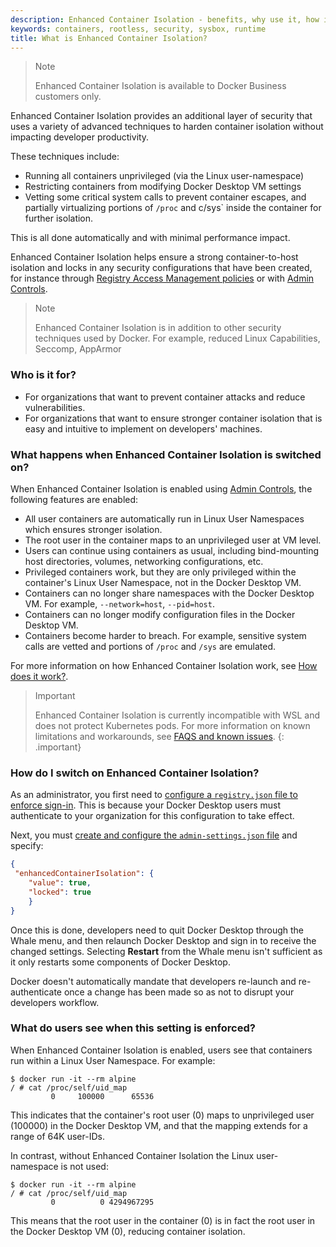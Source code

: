 ```yaml
---
description: Enhanced Container Isolation - benefits, why use it, how it differs to Docker rootless, who it is for
keywords: containers, rootless, security, sysbox, runtime
title: What is Enhanced Container Isolation?
---
```


>Note
>
>Enhanced Container Isolation is available to Docker Business customers only. 

Enhanced Container Isolation provides an additional layer of security that uses a variety of advanced techniques to harden container isolation without impacting developer productivity. 

These techniques include:
- Running all containers unprivileged (via the Linux user-namespace)
- Restricting containers from modifying Docker Desktop VM settings
- Vetting some critical system calls to prevent container escapes, and partially virtualizing portions of `/proc` and c/sys` inside the container for further isolation. 

This is all done automatically and with minimal performance impact. 

Enhanced Container Isolation helps ensure a strong container-to-host isolation and locks in any security configurations that have been created, for instance through [Registry Access Management policies](../registry-access-management.md) or with [Admin Controls](../admin-controls/index.md). 

>Note
>
> Enhanced Container Isolation is in addition to other security techniques used by Docker. For example, reduced Linux Capabilities, Seccomp, AppArmor

### Who is it for?

- For organizations that want to prevent container attacks and reduce vulnerabilities.
- For organizations that want to ensure stronger container isolation that is easy and intuitive to implement on developers' machines.

### What happens when Enhanced Container Isolation is switched on?

When Enhanced Container Isolation is enabled using [Admin Controls](../admin-controls/index.md), the following features are enabled: 

- All user containers are automatically run in Linux User Namespaces which ensures stronger isolation.
- The root user in the container maps to an unprivileged user at VM level.
- Users can continue using containers as usual, including bind-mounting host directories, volumes, networking configurations, etc.
- Privileged containers work, but they are only privileged within the container's Linux User Namespace, not in the Docker Desktop VM.
- Containers can no longer share namespaces with the Docker Desktop VM. For example, `--network=host`, `--pid=host`.
- Containers can no longer modify configuration files in the Docker Desktop VM.
- Containers become harder to breach. For example, sensitive system calls are vetted and portions of `/proc` and `/sys` are emulated.

For more information on how Enhanced Container Isolation work, see [How does it work?](how-eci-works.md).

>Important
>
>Enhanced Container Isolation is currently incompatible with WSL and does not protect Kubernetes pods. For more information on known limitations and workarounds, see [FAQS and known issues](faq.md).
{: .important}

### How do I switch on Enhanced Container Isolation?

As an administrator, you first need to [configure a `registry.json` file to enforce sign-in](../../../docker-hub/configure-sign-in.md). This is because your Docker Desktop users must authenticate to your organization for this configuration to take effect.

Next, you must [create and configure the `admin-settings.json` file](configure-ac.md) and specify:

```JSON
{
 "enhancedContainerIsolation": {
    "value": true,
    "locked": true
    }
}
```

Once this is done, developers need to quit Docker Desktop through the Whale menu, and then relaunch Docker Desktop and sign in to receive the changed settings. Selecting **Restart** from the Whale menu isn't sufficient as it only restarts some components of Docker Desktop.

Docker doesn't automatically mandate that developers re-launch and re-authenticate once a change has been made so as not to disrupt your developers workflow. 

### What do users see when this setting is enforced?

When Enhanced Container Isolation is enabled, users see that containers run within a Linux User Namespace. For example:

```
$ docker run -it --rm alpine
/ # cat /proc/self/uid_map 
         0     100000      65536
```

This indicates that the container's root user (0) maps to unprivileged user (100000) in the Docker Desktop VM, and that the mapping extends for a range of 64K user-IDs.

In contrast, without Enhanced Container Isolation the Linux user-namespace is not used:

```
$ docker run -it --rm alpine             
/ # cat /proc/self/uid_map                           
         0          0 4294967295
```

This means that the root user in the container (0) is in fact the root user in the Docker Desktop VM (0), reducing container isolation.
